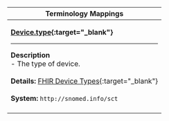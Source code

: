 |Terminology Mappings|
|---|
|<p>**[Device.type](https://www.hl7.org/fhir/device-definitions.html#Device.type){:target="_blank"}**<hr>**Description**<br>- The type of device.<br><br>**Details:** [FHIR Device Types](https://hl7.org/fhir/R4/valueset-device-kind.html){:target="_blank"}<br><br>**System:** `http://snomed.info/sct`<br><br>|